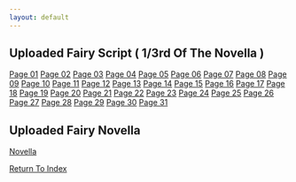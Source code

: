 ```yaml
---
layout: default
---
```

## Uploaded Fairy Script ( 1/3rd Of The Novella )
[Page 01]()
[Page 02]()
[Page 03]()
[Page 04]()
[Page 05]()
[Page 06]()
[Page 07]()
[Page 08]()
[Page 09]()
[Page 10]()
[Page 11]()
[Page 12]()
[Page 13]()
[Page 14]()
[Page 15]()
[Page 16]()
[Page 17]()
[Page 18]()
[Page 19]()
[Page 20]()
[Page 21]()
[Page 22]()
[Page 23]()
[Page 24]()
[Page 25]()
[Page 26]()
[Page 27]()
[Page 28]()
[Page 29]()
[Page 30]()
[Page 31]()

## Uploaded Fairy Novella
[Novella]()

[Return To Index](https://lwflouisa.github.io/uploadfairyalt/)
